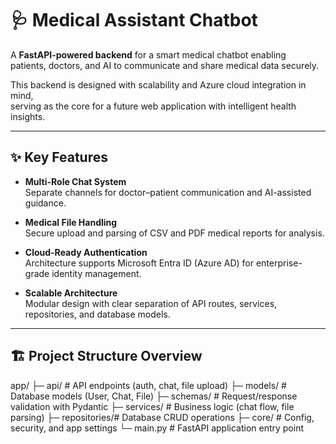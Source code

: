 # 🩺 Medical Assistant Chatbot

A **FastAPI-powered backend** for a smart medical chatbot enabling  
patients, doctors, and AI to communicate and share medical data securely.

This backend is designed with scalability and Azure cloud integration in mind,  
serving as the core for a future web application with intelligent health insights.

---

## ✨ Key Features
- **Multi-Role Chat System**  
  Separate channels for doctor–patient communication and AI-assisted guidance.
  
- **Medical File Handling**  
  Secure upload and parsing of CSV and PDF medical reports for analysis.

- **Cloud-Ready Authentication**  
  Architecture supports Microsoft Entra ID (Azure AD) for enterprise-grade identity management.

- **Scalable Architecture**  
  Modular design with clear separation of API routes, services, repositories, and database models.

---

## 🏗️ Project Structure Overview
app/
├─ api/ # API endpoints (auth, chat, file upload)
├─ models/ # Database models (User, Chat, File)
├─ schemas/ # Request/response validation with Pydantic
├─ services/ # Business logic (chat flow, file parsing)
├─ repositories/# Database CRUD operations
├─ core/ # Config, security, and app settings
└─ main.py # FastAPI application entry point

